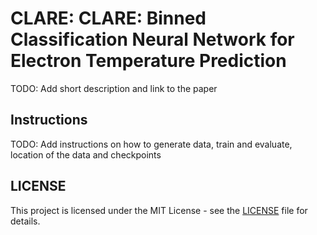 # CLARE: CLARE: Binned Classification Neural Network for Electron Temperature Prediction

TODO: Add short description and link to the paper

## Instructions

TODO: Add instructions on how to generate data, train and evaluate, location of the data and checkpoints

## LICENSE
This project is licensed under the MIT License - see the [LICENSE](LICENSE) file for details.